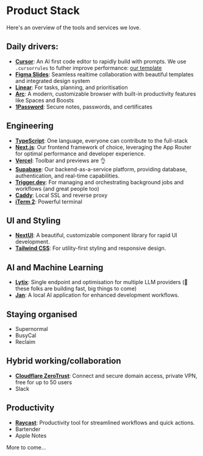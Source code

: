 # Product Stack

 Here's an overview of the tools and services we love.

## Daily drivers:
- **[Cursor](https://cursor.sh/)**: An AI first code editor to rapidly build with prompts. We use `.cursorrules` to futher improve performance: [our template](/engineering/.cursorrules)
- **[Figma Slides](https://www.figma.com/slides/)**: Seamless realtime collaboration with beautiful templates and integrated design system
- **[Linear](https://linear.app/)**: For tasks, planning, and prioritisation
- **[Arc](https://arc.net/)**: A modern, customizable browser with built-in productivity features like Spaces and Boosts
- **[1Password](https://1password.com/)**: Secure notes, passwords, and certificates 

## Engineering
- **[TypeScript](https://www.typescriptlang.org/)**: One language, everyone can contribute to the full-stack
- **[Next.js](https://nextjs.org/)**: Our frontend framework of choice, leveraging the App Router for optimal performance and developer experience.
- **[Vercel](https://vercel.com/)**: Toolbar and previews are 👌
- **[Supabase](https://supabase.com/)**: Our backend-as-a-service platform, providing database, authentication, and real-time capabilities.
- **[Trigger.dev](https://trigger.dev/)**: For managing and orchestrating background jobs and workflows (and great people too)
- **[Caddy](https://caddyserver.com/)**: Local SSL and reverse proxy
- **[iTerm 2](https://iterm2.com/)**: Powerful terminal


## UI and Styling

- **[NextUI](https://nextui.org/)**: A beautiful, customizable component library for rapid UI development. 
- **[Tailwind CSS](https://tailwindcss.com/)**: For utility-first styling and responsive design.



## AI and Machine Learning

- **[Lytix](https://lytix.ai/)**: Single endpoint and optimisation for multiple LLM providers (👀 these folks are building fast, big things to come)
- **[Jan](https://jan.ai/)**: A local AI application for enhanced development workflows.


## Staying organised
- Supernormal
- BusyCal
- Reclaim 

## Hybrid working/collaboration 
- **[Cloudflare ZeroTrust](https://www.cloudflare.com/zero-trust/)**: Connect and secure domain access, private VPN, free for up to 50 users
- Slack

## Productivity 
- **[Raycast](https://www.raycast.com/)**: Productivity tool for streamlined workflows and quick actions.
- Bartender
- Apple Notes


More to come...